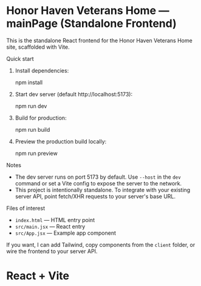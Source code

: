 # Honor Haven Veterans Home — mainPage (Standalone Frontend)

This is the standalone React frontend for the Honor Haven Veterans Home site, scaffolded with Vite.

Quick start

1. Install dependencies:

   npm install

2. Start dev server (default http://localhost:5173):

   npm run dev

3. Build for production:

   npm run build

4. Preview the production build locally:

   npm run preview

Notes
- The dev server runs on port 5173 by default. Use `--host` in the `dev` command or set a Vite config to expose the server to the network.
- This project is intentionally standalone. To integrate with your existing server API, point fetch/XHR requests to your server's base URL.

Files of interest
- `index.html` — HTML entry point
- `src/main.jsx` — React entry
- `src/App.jsx` — Example app component

If you want, I can add Tailwind, copy components from the `client` folder, or wire the frontend to your server API.
# React + Vite
